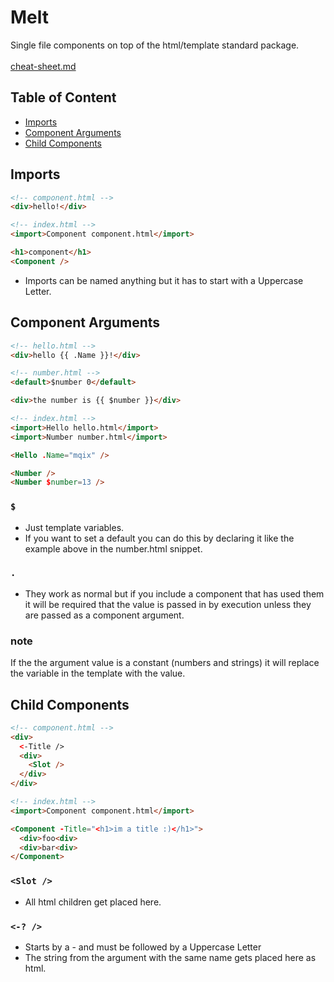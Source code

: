 # Melt
Single file components on top of the html/template standard package.
<br>
<br>
[cheat-sheet.md](cheat-sheet.md)

## Table of Content
- [Imports](#imports)
- [Component Arguments](#component-arguments)
- [Child Components](#child-components)

## Imports
```html
<!-- component.html -->
<div>hello!</div>
```
```html
<!-- index.html -->
<import>Component component.html</import>

<h1>component</h1>
<Component />
```
- Imports can be named anything but it has to start with a Uppercase Letter.

## Component Arguments
```html
<!-- hello.html -->
<div>hello {{ .Name }}!</div>
```
```html
<!-- number.html -->
<default>$number 0</default>

<div>the number is {{ $number }}</div>
```
```html
<!-- index.html -->
<import>Hello hello.html</import>
<import>Number number.html</import>

<Hello .Name="mqix" />

<Number />
<Number $number=13 />
```
### ```$```
- Just template variables.
- If you want to set a default you can do this by declaring
it like the example above in the number.html snippet.

### ```.```
- They work as normal but if you include a component that has used them it will be required that the value is passed in by execution unless they are passed as a component argument.

### note
If the the argument value is a constant (numbers and strings) it will replace the variable in the template with the value.

## Child Components
```html
<!-- component.html -->
<div>
  <-Title />
  <div>
    <Slot />
  </div>
</div>
```
```html
<!-- index.html -->
<import>Component component.html</import>

<Component -Title="<h1>im a title :)</h1>">
  <div>foo<div>
  <div>bar<div>
</Component>
```
### ```<Slot />```
- All html children get placed here.
### ```<-? />```
- Starts by a - and must be followed by a Uppercase Letter
- The string from the argument with the same name gets placed here as html.
